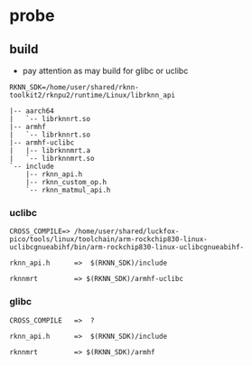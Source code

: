 # probe

## build

* pay attention as may build for glibc or uclibc

```
RKNN_SDK=/home/user/shared/rknn-toolkit2/rknpu2/runtime/Linux/librknn_api

|-- aarch64
|   `-- librknnrt.so
|-- armhf
|   `-- librknnrt.so
|-- armhf-uclibc
|   |-- librknnmrt.a
|   `-- librknnmrt.so
`-- include
    |-- rknn_api.h
    |-- rknn_custom_op.h
    `-- rknn_matmul_api.h
```

###  uclibc

```
CROSS_COMPILE=> /home/user/shared/luckfox-pico/tools/linux/toolchain/arm-rockchip830-linux-uclibcgnueabihf/bin/arm-rockchip830-linux-uclibcgnueabihf-

rknn_api.h      =>  $(RKNN_SDK)/include

rknnmrt         => $(RKNN_SDK)/armhf-uclibc
```

### glibc 

```
CROSS_COMPILE   =>  ? 

rknn_api.h      =>  $(RKNN_SDK)/include

rknnmrt         => $(RKNN_SDK)/armhf
```
